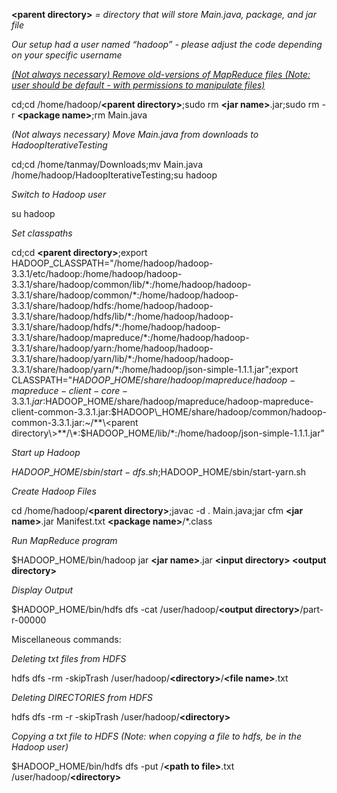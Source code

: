 **\<parent directory\>** *= directory that will store Main.java, package, and jar file*

*Our setup had a user named “hadoop” - please adjust the code depending on your specific username*


<ins>*(Not always necessary) Remove old-versions of MapReduce files (Note: user should be default - with permissions to manipulate files)*</ins>

cd;cd /home/hadoop/**\<parent directory\>**;sudo rm **\<jar name\>**.jar;sudo rm -r **\<package name\>**;rm Main.java

*(Not always necessary) Move Main.java from downloads to HadoopIterativeTesting*

cd;cd /home/tanmay/Downloads;mv Main.java /home/hadoop/HadoopIterativeTesting;su hadoop

*Switch to Hadoop user*

su hadoop

*Set classpaths*

cd;cd **\<parent directory\>**;export HADOOP\_CLASSPATH="/home/hadoop/hadoop-3.3.1/etc/hadoop:/home/hadoop/hadoop-3.3.1/share/hadoop/common/lib/\*:/home/hadoop/hadoop-3.3.1/share/hadoop/common/\*:/home/hadoop/hadoop-3.3.1/share/hadoop/hdfs:/home/hadoop/hadoop-3.3.1/share/hadoop/hdfs/lib/\*:/home/hadoop/hadoop-3.3.1/share/hadoop/hdfs/\*:/home/hadoop/hadoop-3.3.1/share/hadoop/mapreduce/\*:/home/hadoop/hadoop-3.3.1/share/hadoop/yarn:/home/hadoop/hadoop-3.3.1/share/hadoop/yarn/lib/\*:/home/hadoop/hadoop-3.3.1/share/hadoop/yarn/\*:/home/hadoop/json-simple-1.1.1.jar";export CLASSPATH="$HADOOP\_HOME/share/hadoop/mapreduce/hadoop-mapreduce-client-core-3.3.1.jar:$HADOOP\_HOME/share/hadoop/mapreduce/hadoop-mapreduce-client-common-3.3.1.jar:$HADOOP\_HOME/share/hadoop/common/hadoop-common-3.3.1.jar:~/**\<parent directory\>**/\*:$HADOOP\_HOME/lib/\*:/home/hadoop/json-simple-1.1.1.jar"

*Start up Hadoop*

$HADOOP\_HOME/sbin/start-dfs.sh;$HADOOP\_HOME/sbin/start-yarn.sh

*Create Hadoop Files*

cd /home/hadoop/**\<parent directory\>**;javac -d . Main.java;jar cfm **\<jar name\>**.jar Manifest.txt **\<package name\>**/\*.class

*Run MapReduce program*

$HADOOP\_HOME/bin/hadoop jar **\<jar name\>**.jar **\<input directory\> \<output directory\>**

*Display Output*

$HADOOP\_HOME/bin/hdfs dfs -cat /user/hadoop/**\<output directory\>**/part-r-00000

Miscellaneous commands:

*Deleting txt files from HDFS*

hdfs dfs -rm -skipTrash /user/hadoop/**\<directory\>**/**\<file name\>**.txt

*Deleting DIRECTORIES from HDFS*

hdfs dfs -rm -r -skipTrash /user/hadoop/**\<directory\>**

*Copying a txt file to HDFS  (Note: when copying a file to hdfs, be in the Hadoop user)*

$HADOOP\_HOME/bin/hdfs dfs -put /**\<path to file\>**.txt /user/hadoop/**\<directory\>**
